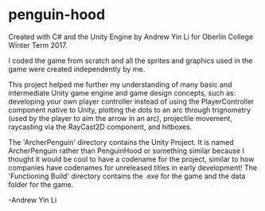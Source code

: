 # penguin-hood
Created with C# and the Unity Engine by Andrew Yin Li for Oberlin College Winter Term 2017.

I coded the game from scratch and all the sprites and graphics used in the game were created independently by me.

This project helped me further my understanding of many basic and intermediate Unity game engine and game design concepts, such as: developing your own player controller instead of using the PlayerController component native to Unity, plotting the dots to an arc through trignometry (used by the player to aim the arrow in an arc), projectile movement, raycasting via the RayCast2D component, and hitboxes. 


The 'ArcherPenguin' directory contains the Unity Project. It is named ArcherPenguin rather than PenguinHood or something similar because I thought it would be cool to have a codename for the project, similar to how companies have codenames for unreleased titles in early development! The 'Functioning Build' directory contains the .exe for the game and the data folder for the game.

-Andrew Yin Li
